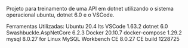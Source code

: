 Projeto para treinamento de uma API em dotnet utilizando o sistema operacional ubuntu, dotnet 6.0 e o VSCode.

Ferramentas Utilizadas:
Ubuntu 20.4 lts
VSCode 1.63.2
dotnet 6.0
Swashbuckle.AspNetCore 6.2.3
Docker 20.10.7
docker-compose 1.29.2
mysql 8.0.27 for Linux
MySQL Workbench CE 8.0.27 CE build 1228725


